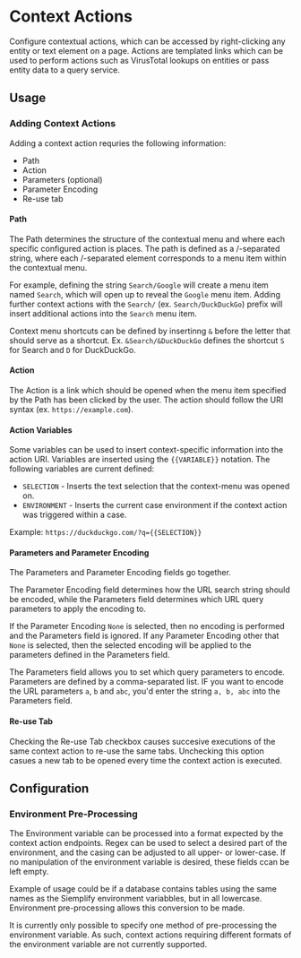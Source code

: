 # Context Actions
Configure contextual actions, which can be accessed by right-clicking any entity or text element on a page. Actions are templated links which can be used to perform actions such as VirusTotal lookups on entities or pass entity data to a query service.

## Usage
### Adding Context Actions
Adding a  context action requries the following information:
- Path
- Action
- Parameters (optional)
- Parameter Encoding
- Re-use tab

#### Path
The Path determines the structure of the contextual menu and where each specific configured action is places. The path is defined as a /-separated string, where each /-separated element corresponds to a menu item within the contextual menu.

For example, defining the string `Search/Google` will create a menu item named `Search`, which will open up to reveal the `Google` menu item.
Adding further context actions with the `Search/` (ex. `Search/DuckDuckGo`) prefix will insert additional actions into the `Search` menu item.

Context menu shortcuts can be defined by insertinng `&` before the letter that should serve as a shortcut. Ex. `&Search/&DuckDuckGo` defines the shortcut `S` for Search and `D` for DuckDuckGo.

#### Action
The Action is a link which should be opened when the menu item specified by the Path has been clicked by the user. The action should follow the URI syntax (ex. `https://example.com`).

#### Action Variables
Some variables can be used to insert context-specific information into the action URI. Variables are inserted using the `{{VARIABLE}}` notation.
The following variables are current defined:
- `SELECTION` - Inserts the text selection that the context-menu was opened on.
- `ENVIRONMENT` - Inserts the current case environment if the context action was triggered within a case.

Example: `https://duckduckgo.com/?q={{SELECTION}}`

#### Parameters and Parameter Encoding
The Parameters and Parameter Encoding fields go together.

The Parameter Encoding field determines how the URL search string should be encoded, while the Parameters field determines which URL query parameters to apply the encoding to.

If the Parameter Encoding `None` is selected, then no encoding is performed and the Parameters field is ignored.
If any Parameter Encoding other that `None` is selected, then the selected encoding will be applied to the parameters defined in the Parameters field.

The Parameters field allows you to set which query parameters to encode. Parameters are defined by a comma-separated list. IF you want to encode the URL parameters `a`, `b` and `abc`, you'd enter the string `a, b, abc` into the Parameters field.

#### Re-use Tab
Checking the Re-use Tab checkbox causes succesive executions of the same context action to re-use the same tabs.
Unchecking this option casues a new tab to be opened every time the context action is executed.

## Configuration
### Environment Pre-Processing
The Environment variable can be processed into a format expected by the context action endpoints.
Regex can be used to select a desired part of the environment, and the casing can be adjusted to all upper- or lower-case.
If no manipulation of the environment variable is desired, these fields ccan be left empty.

Example of usage could be if a database contains tables using the same names as the Siemplify environment variabbles, but in all lowercase. Environment pre-processing allows this conversion to be made.

It is currently only possible to specify one method of pre-processing the environment variable. As such, context actions requiring different formats of the environment variable are not currently supported.
